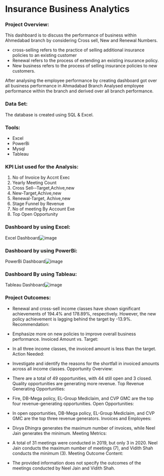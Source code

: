   # Insurance Business Analytics

### Project Overview:

This dashboard is to discuss the  performance of  business within Ahmedabad branch by considering Cross sell, New and Renewal Numbers.

- cross-selling refers to the practice of selling additional insurance policies to an existing customer
- Renewal refers to the process of extending an existing insurance policy.
- New business refers to the process of selling insurance policies to new customers.
  
After analysing the employee performance by creating dashboard got over all business performance in Ahmadabad Branch
Analysed  employee performance within the branch and derived over all branch performance.

 ### Data Set:

 The database is created using SQL & Excel.

### Tools:
- Excel
- PowerBi
- Mysql
- Tableau

### KPI List used for the Analysis:

1. No of Invoice by Accnt Exec
2. Yearly Meeting Count
3. Cross Sell--Target,Achive,new
4. New-Target,Achive,new
5. Renewal-Target, Achive,new
6. Stage Funnel by Revenue
7. No of meeting By Account Exe
8. Top Open Opportunity

### Dashboard by using Excel:
Excel Dashboard![image](https://github.com/MathaiyanM/Insurance-Business-Analytics/assets/151845071/24b93c48-b2b0-4ab9-bfa9-67b02e2d2129)

### Dashboard by using PowerBi:
PowerBi Dashboard![image](https://github.com/MathaiyanM/Insurance-Business-Analytics/assets/151845071/fb19b79d-719d-4356-bbf9-730ccae48e0d)

### Dashboard By using Tableau:
Tableau Dashboard![image](https://github.com/MathaiyanM/Insurance-Business-Analytics/assets/151845071/d3be7d48-78fc-45d2-8d48-15976318d8c4)

### Project Outcomes:

- Renewal and cross-sell income classes have shown significant achievements of 194.4% and 178.89%, respectively.
However, the new policy achievement is lagging behind the target by -13.9%.
Recommendation:

- Emphasize more on new policies to improve overall business performance.
Invoiced Amount vs. Target:

- In all three income classes, the invoiced amount is less than the target.
Action Needed:

- Investigate and identify the reasons for the shortfall in invoiced amounts across all income classes.
Opportunity Overview:

- There are a total of 49 opportunities, with 44 still open and 3 closed.
Quality opportunities are generating more revenue.
Top Revenue Generating Opportunities:

- Fire, DB-Mega policy, EL-Group Mediclaim, and CVP GMC are the top four revenue-generating opportunities.
Open Opportunities:

- In open opportunities, DB-Mega policy, EL-Group Mediclaim, and CVP GMC are the top three revenue generators.
Invoices and Employees:

- Divya Dhingra generates the maximum number of invoices, while Neel Jain generates the minimum.
Meeting Metrics:

- A total of 31 meetings were conducted in 2019, but only 3 in 2020.
Neel Jain conducts the maximum number of meetings (7), and Vidith Shah conducts the minimum (3).
Meeting Outcome Content:

- The provided information does not specify the outcomes of the meetings conducted by Neel Jain and Vidith Shah.








 
 
